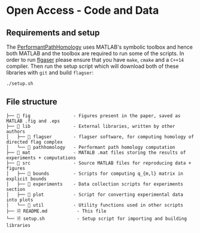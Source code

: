 # Open Access - Code and Data

## Requirements and setup
The [PerformantPathHomology](https://github.com/SteveHuntsmanBAESystems/PerformantPathHomology) uses MATLAB's symbolic toolbox and hence both MATLAB and the toolbox are required to run some of the scripts.
In order to run [flgaser](https://github.com/luetge/flagser) please ensure that you have `make`, `cmake` and a `C++14` compiler.
Then run the setup script which will download both of these libraries with `git` and build `flagser`:
```
./setup.sh
```

## File structure
```
├── 📁 fig                - Figures present in the paper, saved as MATLAB .fig and .eps
├── 📁 lib                - External libraries, written by other authors
│   ├── 📁 flagser        - flagser software, for computing homology of directed flag complex
│   └── 📁 pathhomology   - Performant path homology computation
├── 📁 mat                - MATALB .mat files storing the results of experiments + computations
├── 📁 src                - Source MATLAB files for reproducing data + figures
│   ├── 📁 bounds         - Scripts for computing q_{m,l} matrix in explicit bounds
│   ├── 📁 experiments    - Data collection scripts for experiments section
│   ├── 📁 plot           - Script for converting experimental data into plots
│   └── 📁 util           - Utility functions used in other scripts
├── 🗎 README.md           - This file
└── 🗎 setup.sh            - Setup script for importing and building libraries
```
